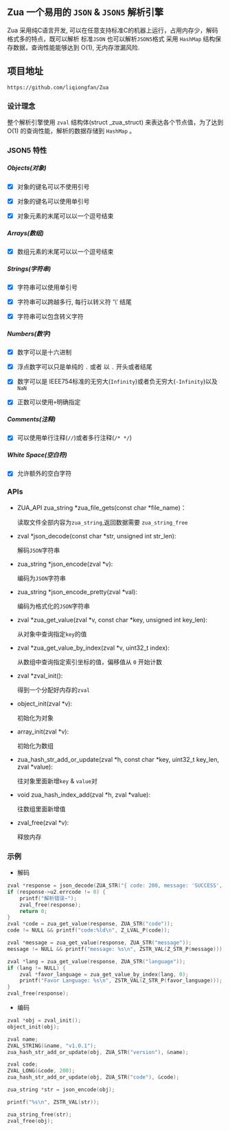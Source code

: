 ## Zua 一个易用的 `JSON` & `JSON5` 解析引擎

Zua 采用纯C语言开发, 可以在任意支持标准C的机器上运行，占用内存少，解码格式多的特点，既可以解析 标准`JSON` 也可以解析`JSON5`格式
采用 `HashMap` 结构保存数据，查询性能能够达到 O(1), 无内存泄漏风险.


## 项目地址

`https://github.com/liqiongfan/Zua`

### 设计理念

整个解析引擎使用 `zval` 结构体(struct _zua_struct) 来表达各个节点值，为了达到 O(1) 的查询性能，解析的数据存储到 `HashMap` 。


### JSON5 特性

##### Objects(对象)

- [x] 对象的键名可以不使用引号
- [x] 对象的键名可以使用单引号
- [x] 对象元素的末尾可以以一个逗号结束


##### Arrays(数组)

- [x] 数组元素的末尾可以以一个逗号结束


##### Strings(字符串)

- [x] 字符串可以使用单引号
- [x] 字符串可以跨越多行, 每行以转义符 '\\' 结尾
- [x] 字符串可以包含转义字符


##### Numbers(数字)

- [x] 数字可以是十六进制
- [x] 浮点数字可以只是单纯的 `.` 或者 以 `.` 开头或者结尾
- [x] 数字可以是 IEEE754标准的无穷大(`Infinity`)或者负无穷大(`-Infinity`)以及 `NaN`
- [x] 正数可以使用`+`明确指定


##### Comments(注释)

- [x] 可以使用单行注释(`//`)或者多行注释(`/* */`)


##### White Space(空白符)

- [x] 允许额外的空白字符


### APIs

+ ZUA_API zua_string *zua_file_gets(const char *file_name)：

    读取文件全部内容为`zua_string`,返回数据需要 `zua_string_free`

+ zval *json_decode(const char *str, unsigned int str_len):

    解码`JSON`字符串

+ zua_string *json_encode(zval *v):

    编码为`JSON`字符串

+ zua_string *json_encode_pretty(zval *val):

    编码为格式化的`JSON`字符串

+ zval *zua_get_value(zval *v, const char *key, unsigned int key_len):

    从对象中查询指定`key`的值

+ zval *zua_get_value_by_index(zval *v, uint32_t index):

    从数组中查询指定索引坐标的值，偏移值从 `0` 开始计数

+ zval *zval_init():

    得到一个分配好内存的`zval`

+ object_init(zval *v):

    初始化为对象

+ array_init(zval *v):

    初始化为数组

+ zua_hash_str_add_or_update(zval *h, const char *key, uint32_t key_len, zval *value):

    往对象里面新增`key` & `value`对

+ void zua_hash_index_add(zval *h, zval *value):

    往数组里面新增值

+ zval_free(zval *v):

    释放内存


### 示例

+ 解码

```C
zval *response = json_decode(ZUA_STR("{ code: 200, message: 'SUCCESS', language: ['Golang', 'C/C++'] }"));
if (response->u2.errcode != 0) {
    printf("解析错误~");
    zval_free(response);
    return 0;
}
zval *code = zua_get_value(response, ZUA_STR("code"));
code != NULL && printf("code:%ld\n", Z_LVAL_P(code));

zval *message = zua_get_value(response, ZUA_STR("message"));
message != NULL && printf("message: %s\n", ZSTR_VAL(Z_STR_P(message)));

zval *lang = zua_get_value(response, ZUA_STR("language"));
if (lang != NULL) {
    zval *favor_language = zua_get_value_by_index(lang, 0);
    printf("Favor Language: %s\n", ZSTR_VAL(Z_STR_P(favor_language)));
}
zval_free(response);
```


+ 编码

```C
zval *obj = zval_init();
object_init(obj);

zval name;
ZVAL_STRING(&name, "v1.0.1");
zua_hash_str_add_or_update(obj, ZUA_STR("version"), &name);

zval code;
ZVAL_LONG(&code, 200);
zua_hash_str_add_or_update(obj, ZUA_STR("code"), &code);

zua_string *str = json_encode(obj);

printf("%s\n", ZSTR_VAL(str));

zua_string_free(str);
zval_free(obj);
```